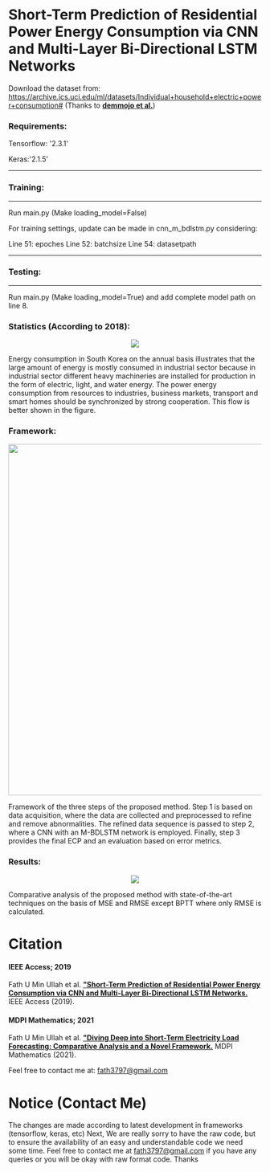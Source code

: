 # Short-Term Prediction of Residential Power Energy Consumption via CNN and Multi-Layer Bi-Directional LSTM Networks

Download the dataset from: https://archive.ics.uci.edu/ml/datasets/Individual+household+electric+power+consumption# (Thanks to [**demmojo et al.**](https://github.com/demmojo))

### Requirements:
Tensorflow: '2.3.1'

Keras:'2.1.5'


******************************************************
### Training:
******************************************************
Run main.py (Make loading_model=False)

For training settings, update can be made in cnn_m_bdlstm.py considering:

Line 51: epoches
Line 52: batchsize
Line 54: datasetpath 

******************************************************
### Testing:
******************************************************

Run main.py (Make loading_model=True) and add complete model path on line 8.

### Statistics (According to 2018):
<p align="center">
  <img src= "https://user-images.githubusercontent.com/43944394/178435770-63abdb44-bcf3-487a-84e5-8bdb104d113d.gif">
</p>
Energy consumption in South Korea on the annual basis illustrates that the large amount of energy is mostly consumed in industrial sector because in industrial sector different heavy machineries are installed for production in the form of electric, light, and water energy. The power energy consumption from resources to industries, business markets, transport and smart homes should be synchronized by strong cooperation. This flow is better shown in the figure.


### Framework:
<p align="center">
  <img src= "https://user-images.githubusercontent.com/43944394/178433703-154f9d4a-b20b-4d1c-8f62-9bbbcd7fb611.png" width="840" height="700">
</p>
Framework of the three steps of the proposed method. Step 1 is based on data acquisition, where the data are collected and preprocessed to refine and remove abnormalities. The refined data sequence is passed to step 2, where a CNN with an M-BDLSTM network is employed. Finally, step 3 provides the final ECP and an evaluation based on error metrics.

### Results:
<p align="center">
  <img src= "https://user-images.githubusercontent.com/43944394/178436918-31c52d51-da5b-46dd-882f-6190cb1f2ab4.gif">
</p>
Comparative analysis of the proposed method with state-of-the-art techniques on the basis of MSE and RMSE except BPTT where only RMSE is calculated.


# Citation

#### IEEE Access; 2019
Fath U Min Ullah et al. [**"Short-Term Prediction of Residential Power Energy Consumption via CNN and Multi-Layer Bi-Directional LSTM Networks.**](https://ieeexplore.ieee.org/abstract/document/8945363) 
IEEE Access (2019).

#### MDPI Mathematics; 2021
Fath U Min Ullah et al. [**"Diving Deep into Short-Term Electricity Load Forecasting: Comparative Analysis and a Novel Framework.**](https://www.mdpi.com/2227-7390/9/6/611) 
MDPI Mathematics (2021).


Feel free to contact me at: fath3797@gmail.com

# Notice (Contact Me)

The changes are made according to latest development in frameworks (tensorflow, keras, etc)
Next, We are really sorry to have the raw code, but to ensure the availability of an easy and understandable code we need some time. Feel free to contact me at fath3797@gmail.com if you have any queries or you will be okay with raw format code. Thanks
